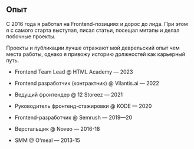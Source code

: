 ## Опыт

С 2016 года я работал на Frontend-позициях и дорос до лида. При этом я с самого старта выступал, писал статьи, посещал митапы и делал побочные проекты.

Проекты и публикации лучше отражают мой деврельский опыт чем места работы, однако я привожу историю должностей как карьерный путь.

- Frontend Team Lead @ HTML Academy — 2023

<!-- - Вёл инфраструктурную команду, поддерживающую более 10 микросервисов
- За полгода помог зарелизить 5 проектов
- Внедрил сбор метрик технической производительности в части сервисов (Web Vitals, Prometheus, Grafana)
- Внедрил покер-планирование для измерения командной производительности
- Написал ботов помогающих следить за код-ревью и результатами спринта
- Провёл анализ технического стека в проектах команды, обновил зависимости и вдвое сократил количество уязвимостей (400 → 200) -->

- Frontend разработчик (контрактник) @ Vilantis.ai — 2022

<!-- Проекты: сервис для американской клиники (Nuxt.js), веб-сайт со статистикой литовских компаний (Next.js)

- Улучшил устаревший JS-сервис (Vue2) с использованием *Best Practices* и обновлением стека технологий (Vue 2 → 2.7, Nuxt 2 → Bridge)
- Добавил статическую типизацию без использования TypeScript (JSDoc + VSCode)
- Добавил автогенерацию типов из GraphQL в TypeScript -->

<!-- - Лектор (JS/TS) @ Elbrus Bootcamp — 2022 -->

<!-- - Читал лекции по разработке фронтенда (React) и возможностям JavaScript (например, Promises, прототипное наследование и классы)
- Писал статьи для [Habr.com](http://Habr.com)
- Провёл день открытых дверей в буткемпе 
- Проводил мастер-классы с продвинутым JS на финальном этапе программы стажировки студентов
- Создал и провёл лекцию о TypeScript -->

- Ведущий фронтендер @ 12 Storeez — 2021

<!-- Проект: внутренний логистический сервис для управления доставками заказов по нескольким странам

- С нуля разработал фронтенд сервиса (Angular 13, Nx)
- Проводил ретроспективы команды → стало легче предотвращать выгорание и отмечать улучшения 
- Сделал покерное планирование команды точнее и быстрее (15 минут вместо 30+)
- Инициировал и проводил с заказчиками демонстрации обновлений в продукте → требования к продукту были уточнены до релиза
- Собрал и обновлял бэклог для приоритизации запросов на фичи -->

- Руководитель фронтенд-стажировки @ KODE — 2020

<!-- - Создал обучающую программу для фронтенд-стажировки
- Учитывая потребности компании, провел 4-недельную обширную теоретическую и практическую стажировку, подготовил программу для будущих стажировок, сделал видеозаписи лекций
- Читал лекции для стажеров фронтенда
- Разработал веб-приложение для заданий и разложил его на этапы: React, Styled Components, Storybook, Redux, TypeScript
- Внедрил GitHub Classroom для автоматизации упражнений стажировки
- Помогал экспертам компании проводить лекции по конкретным темам
- Привлёк в компанию трёх младших разработчиков -->

- Frontend-разработчик @ Semrush — 2019—20

<!-- Проект: внутренний сервис для постановки целей в юнитах компании (подобно OKR)

- Создал интерактивную организационную структуру компании (D3 и React)
- Внес вклад в OSS-библиотеку [bkrem/react-d3-tree](https://bkrem.github.io/react-d3-tree/)
- Внедрил ревью с коллективной ответственностью за код
- Оптимизировал подход к оценке в процессе планирования спринта и внедрил с помощью Agile-коуча -->

<!-- - Ментор @ HTML Academy

  - *Удаленно, парт-тайм, фриланс*

- Обучал студента и помог завершить курс по вёрстке с высшей оценкой (HTML Academy)
- Читал лекции для стажеров по основам HTML & CSS & DevTools -->

- Верстальщик @ Noveo — 2016-18

<!-- - Сверстал интерфейс игры ["Go to IT"](https://store.steampowered.com/app/953060/Go_to_IT/) (React)
- Верстал для американского сервиса тренировок по гольфу и бейсболу (Vue)
- Верстал для французской онлайн-площадки одежды (Angular) -->

<!-- - Верстальщик @ Армасети

  - *июль '16 — август '17* -->

<!-- - Верстал маркетинговую рассылку и лендинги компании
- Сделал новый дизайн для писем
- Перешёл с конструктора писем на полноценную вёрстку с расширенными возможностями и гибкостью 
- Сделал сложный векторный макет для измерителя диаметра запорной арматуры -->

- SMM @ O'meal — 2013-15
